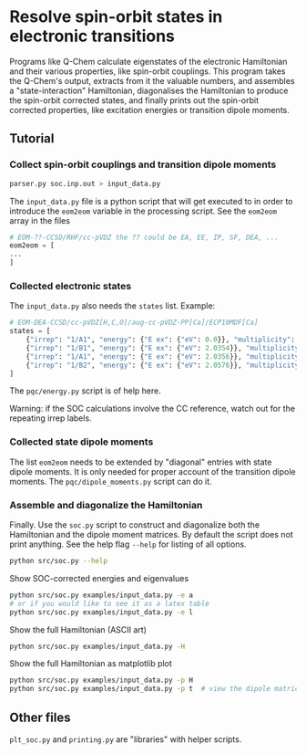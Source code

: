 # Resolve spin-orbit states in electronic transitions
Programs like Q-Chem calculate eigenstates of the electronic Hamiltonian and
their various properties, like spin-orbit couplings. This program takes the
Q-Chem's output, extracts from it the valuable numbers, and assembles a
"state-interaction" Hamiltonian, diagonalises the Hamiltonian to produce the
spin-orbit corrected states, and finally prints out the spin-orbit corrected
properties, like excitation energies or transition dipole moments.

## Tutorial

### Collect spin-orbit couplings and transition dipole moments
```bash
parser.py soc.inp.out > input_data.py
```
The `input_data.py` file is a python script that will get executed to in order
to introduce the `eom2eom` variable in the processing script. See the `eom2eom`
array in the files
```python
# EOM-??-CCSD/RHF/cc-pVDZ the ?? could be EA, EE, IP, SF, DEA, ...
eom2eom = [
...
]
```

### Collected electronic states
The `input_data.py` also needs the `states` list. Example:
```python
# EOM-DEA-CCSD/cc-pVDZ[H,C,O]/aug-cc-pVDZ-PP[Ca]/ECP10MDF[Ca]
states = [
    {"irrep": "1/A1", "energy": {"E ex": {"eV": 0.0}}, "multiplicity": 1},
    {"irrep": "1/B1", "energy": {"E ex": {"eV": 2.0354}}, "multiplicity": 1},
    {"irrep": "1/A1", "energy": {"E ex": {"eV": 2.0356}}, "multiplicity": 3},
    {"irrep": "1/B2", "energy": {"E ex": {"eV": 2.0576}}, "multiplicity": 3},
]
```
The `pqc/energy.py` script is of help here. 

Warning: if the SOC calculations involve the CC reference, watch out for the
repeating irrep labels.

### Collected state dipole moments
The list `eom2eom` needs to be extended by "diagonal" entries with state dipole
moments. It is only needed for proper account of the transition dipole moments.
The `pqc/dipole_moments.py` script can do it.

### Assemble and diagonalize the Hamiltonian
Finally. Use the `soc.py` script to construct and diagonalize both the
Hamiltonian and the dipole moment matrices. By default the script does not
print anything. See the help flag `--help` for listing of all options.
```bash
python src/soc.py --help
```
Show SOC-corrected energies and eigenvalues
```bash
python src/soc.py examples/input_data.py -e a
# or if you would like to see it as a latex table
python src/soc.py examples/input_data.py -e l
```
Show the full Hamiltonian (ASCII art)
```bash
python src/soc.py examples/input_data.py -H
```
Show the full Hamiltonian as matplotlib plot
```bash
python src/soc.py examples/input_data.py -p H
python src/soc.py examples/input_data.py -p t  # view the dipole matrices
```

## Other files
`plt_soc.py` and `printing.py` are "libraries" with helper scripts.

